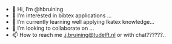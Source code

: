 - 👋 Hi, I’m @hbruining
- 👀 I’m interested in bibtex applications ...
- 🌱 I’m currently learning well applying lkatex knowledge...
- 💞️ I’m looking to collaborate on ...
- 📫 How to reach me .j.bruining@tudelft.nl or with chat??????..


<!---
hbruining/hbruining is a ✨ special ✨ repository because its `README.md` (this file) appears on your GitHub profile.
You can click the Preview link to take a look at your changes.
--->

